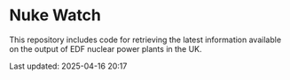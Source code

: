 # Nuke Watch

This repository includes code for retrieving the latest information available on the output of EDF nuclear power plants in the UK.

Last updated: 2025-04-16 20:17